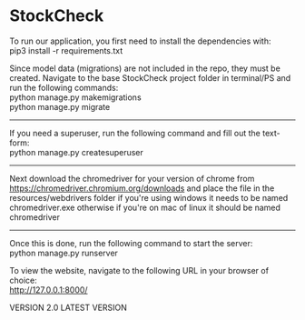 # StockCheck
To run our application, you first need to install the dependencies with:  
pip3 install -r requirements.txt

Since model data (migrations) are not included in the repo, they must be created.
Navigate to the base StockCheck project folder in terminal/PS and run the following commands:  
python manage.py makemigrations  
python manage.py migrate  

---

If you need a superuser, run the following command and fill out the text-form:  
python manage.py createsuperuser

---

Next download the chromedriver for your version of chrome from 
https://chromedriver.chromium.org/downloads
and place the file in the resources/webdrivers folder
if you're using windows it needs to be named chromedriver.exe
otherwise if you're on mac of linux it should be named chromedriver

---

Once this is done, run the following command to start the server:  
python manage.py runserver


To view the website, navigate to the following URL in your browser of choice:  
http://127.0.0.1:8000/

VERSION 2.0 LATEST VERSION

